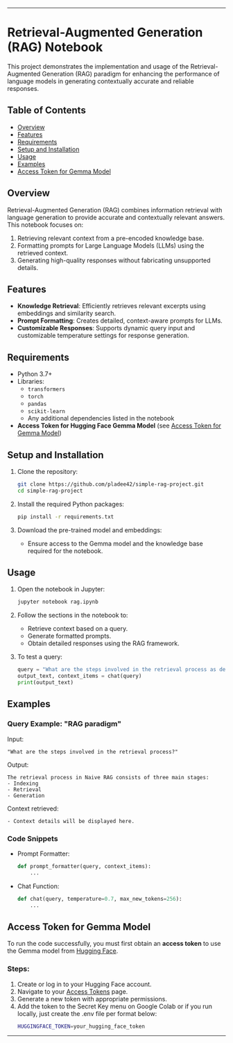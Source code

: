 
---

# Retrieval-Augmented Generation (RAG) Notebook

This project demonstrates the implementation and usage of the Retrieval-Augmented Generation (RAG) paradigm for enhancing the performance of language models in generating contextually accurate and reliable responses.

## Table of Contents

- [Overview](#overview)
- [Features](#features)
- [Requirements](#requirements)
- [Setup and Installation](#setup-and-installation)
- [Usage](#usage)
- [Examples](#examples)
- [Access Token for Gemma Model](#access-token-for-gemma-model)

## Overview

Retrieval-Augmented Generation (RAG) combines information retrieval with language generation to provide accurate and contextually relevant answers. This notebook focuses on:
1. Retrieving relevant context from a pre-encoded knowledge base.
2. Formatting prompts for Large Language Models (LLMs) using the retrieved context.
3. Generating high-quality responses without fabricating unsupported details.

## Features

- **Knowledge Retrieval**: Efficiently retrieves relevant excerpts using embeddings and similarity search.
- **Prompt Formatting**: Creates detailed, context-aware prompts for LLMs.
- **Customizable Responses**: Supports dynamic query input and customizable temperature settings for response generation.

## Requirements

- Python 3.7+
- Libraries:
  - `transformers`
  - `torch`
  - `pandas`
  - `scikit-learn`
  - Any additional dependencies listed in the notebook
- **Access Token for Hugging Face Gemma Model** (see [Access Token for Gemma Model](#access-token-for-gemma-model))

## Setup and Installation

1. Clone the repository:
   ```bash
   git clone https://github.com/pladee42/simple-rag-project.git
   cd simple-rag-project
   ```

2. Install the required Python packages:
   ```bash
   pip install -r requirements.txt
   ```

3. Download the pre-trained model and embeddings:
   - Ensure access to the Gemma model and the knowledge base required for the notebook.

## Usage

1. Open the notebook in Jupyter:
   ```bash
   jupyter notebook rag.ipynb
   ```

2. Follow the sections in the notebook to:
   - Retrieve context based on a query.
   - Generate formatted prompts.
   - Obtain detailed responses using the RAG framework.

3. To test a query:
   ```python
   query = "What are the steps involved in the retrieval process as described for Naive RAG?"
   output_text, context_items = chat(query)
   print(output_text)
   ```

## Examples

### Query Example: "RAG paradigm"

Input:
```
"What are the steps involved in the retrieval process?"
```

Output:
```
The retrieval process in Naive RAG consists of three main stages:
- Indexing
- Retrieval
- Generation
```

Context retrieved:
```
- Context details will be displayed here.
```

### Code Snippets

- Prompt Formatter:
   ```python
   def prompt_formatter(query, context_items):
       ...
   ```
- Chat Function:
   ```python
   def chat(query, temperature=0.7, max_new_tokens=256):
       ...
   ```

## Access Token for Gemma Model

To run the code successfully, you must first obtain an **access token** to use the Gemma model from [Hugging Face](https://huggingface.co). 

### Steps:
1. Create or log in to your Hugging Face account.
2. Navigate to your [Access Tokens](https://huggingface.co/settings/tokens) page.
3. Generate a new token with appropriate permissions.
4. Add the token to the Secret Key menu on Google Colab or if you run locally, just create the .env file per format below:
   ```bash
   HUGGINGFACE_TOKEN=your_hugging_face_token
   ```

---
